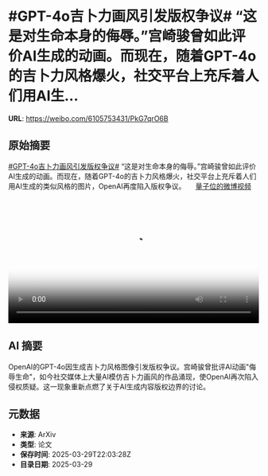 # #GPT-4o吉卜力画风引发版权争议# “这是对生命本身的侮辱。”宫崎骏曾如此评价AI生成的动画。而现在，随着GPT-4o的吉卜力风格爆火，社交平台上充斥着人们用AI生...

**URL**: https://weibo.com/6105753431/PkG7qrO6B

## 原始摘要

<a href="https://m.weibo.cn/search?containerid=231522type%3D1%26t%3D10%26q%3D%23GPT-4o%E5%90%89%E5%8D%9C%E5%8A%9B%E7%94%BB%E9%A3%8E%E5%BC%95%E5%8F%91%E7%89%88%E6%9D%83%E4%BA%89%E8%AE%AE%23&amp;extparam=%23GPT-4o%E5%90%89%E5%8D%9C%E5%8A%9B%E7%94%BB%E9%A3%8E%E5%BC%95%E5%8F%91%E7%89%88%E6%9D%83%E4%BA%89%E8%AE%AE%23" data-hide=""><span class="surl-text">#GPT-4o吉卜力画风引发版权争议#</span></a> “这是对生命本身的侮辱。”宫崎骏曾如此评价AI生成的动画。而现在，随着GPT-4o的吉卜力风格爆火，社交平台上充斥着人们用AI生成的类似风格的图片，OpenAI再度陷入版权争议。 <a href="https://video.weibo.com/show?fid=1034:5149234702254137" data-hide=""><span class="url-icon"><img style="width: 1rem;height: 1rem" src="https://h5.sinaimg.cn/upload/2015/09/25/3/timeline_card_small_video_default.png" referrerpolicy="no-referrer"></span><span class="surl-text">量子位的微博视频</span></a> <br clear="both"><div style="clear: both"></div><video controls="controls" poster="https://tvax4.sinaimg.cn/orj480/006Fd7o3ly1hzwujtcsuxj30u01hctc7.jpg" style="width: 100%"><source src="https://f.video.weibocdn.com/o0/HEM1huYxlx08n212MyZO01041200qzOn0E010.mp4?label=mp4_720p&amp;template=720x1280.24.0&amp;ori=0&amp;ps=1CwnkDw1GXwCQx&amp;Expires=1743289344&amp;ssig=giMXXpADqu&amp;KID=unistore,video"><source src="https://f.video.weibocdn.com/o0/R6Xrwjeclx08n212vPIs01041200geha0E010.mp4?label=mp4_hd&amp;template=540x960.24.0&amp;ori=0&amp;ps=1CwnkDw1GXwCQx&amp;Expires=1743289344&amp;ssig=zQSaPtkrtk&amp;KID=unistore,video"><source src="https://f.video.weibocdn.com/o0/eoVP6Y2hlx08n212721G010412008Qvl0E010.mp4?label=mp4_ld&amp;template=360x640.24.0&amp;ori=0&amp;ps=1CwnkDw1GXwCQx&amp;Expires=1743289344&amp;ssig=QQ4vaeHT56&amp;KID=unistore,video"><p>视频无法显示，请前往<a href="https://video.weibo.com/show?fid=1034%3A5149234702254137" target="_blank" rel="noopener noreferrer">微博视频</a>观看。</p></video>

## AI 摘要

OpenAI的GPT-4o因生成吉卜力风格图像引发版权争议。宫崎骏曾批评AI动画"侮辱生命"，如今社交媒体上大量AI模仿吉卜力画风的作品涌现，使OpenAI再次陷入侵权质疑。这一现象重新点燃了关于AI生成内容版权边界的讨论。

## 元数据

- **来源**: ArXiv
- **类型**: 论文
- **保存时间**: 2025-03-29T22:03:28Z
- **目录日期**: 2025-03-29
